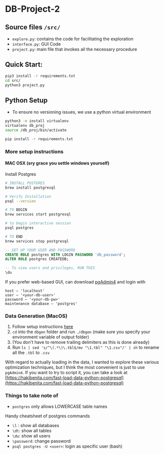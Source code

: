 # DB-Project-2

## Source files `/src/`

- `explore.py`: contains the code for facilitating the exploration
- `interface.py`: GUI Code
- `project.py`: main file that invokes all the necessary procedure

## Quick Start:

```bash
pip3 install -r requirements.txt
cd src/
python3 project.py
```

## Python Setup

- To ensure no versioning issues, we use a python virtual environment

```bash
python3 -m install virtualenv
virtualenv db_proj
source /db_proj/bin/activate

pip install -r requirements.txt
```

### More setup instructions

#### MAC OSX (sry grace you settle windows yourself)

Install Postgres

```bash
# INSTALL POSTGRES
brew install postgresql

# Verify Installation
psql --version

# TO BEGIN
brew services start postgresql

# to begin interactive session
psql postgres

# TO END
brew services stop postgresql
```

```sql
-- SET UP YOUR USER AND PASSWORD
CREATE ROLE postgres WITH LOGIN PASSWORD 'db_password';
ALTER ROLE postgres CREATEDB;

-- To view users and privileges, RUN THIS
\du
```

If you prefer web-based GUI, can download [pgAdmin4](https://www.pgadmin.org/) and login with

```
host – 'localhost'
user – '<your-db-user>'
password – '<your-db-pw>'
maintenance database – 'postgres'
```

### Data Generation (MacOS)

1. Follow setup instructions [here](https://github.com/gregrahn/tpch-kit/blob/master/README.md)
2. `cd` into the `dbgen` folder and run `./dbgen` (make sure you specify your environment variable of output folder)
3. (You don't have to remove trailing delimiters as this is done already)
4. Run `ls | sed 's/^\(.*\)\.tbl$/mv "\1.tbl" "\1.csv"/' | sh` to rename all the `.tbl` to `.csv`

With regard to actually loading in the data, I wanted to explore these various optimization techniques, but I think the most convenient is just to use `pgAdmin4`. If you want to try to script it, you can take a look at [https://hakibenita.com/fast-load-data-python-postgresql](https://hakibenita.com/fast-load-data-python-postgresql)

### Things to take note of

- `postgres` only allows LOWERCASE table names

Handy cheatsheet of postgres commands

- `\l` : show all databases
- `\dt`: show all tables
- `\du`: show all users
- `\password`: change password
- `psql postgres -U <user>`: login as specific user (bash)
